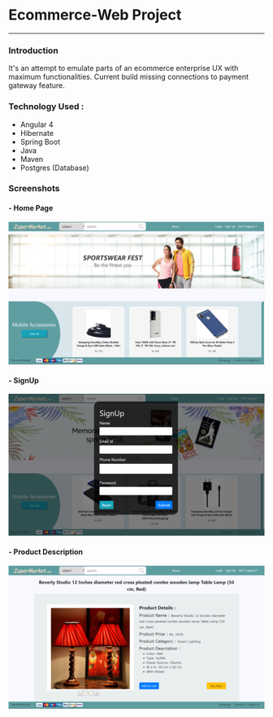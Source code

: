 # Ecommerce-Web Project

***
### Introduction

It's an attempt to emulate parts of an ecommerce enterprise UX with maximum functionalities. Current build missing connections to payment gateway feature.


### Technology Used :

- Angular 4
- Hibernate
- Spring Boot
- Java
- Maven
- Postgres (Database)

### Screenshots

 #### - Home Page

![Home](https://github.com/lalitgiri/Angular_Practice_Program/blob/master/Ecommerce-Project/report%20data/new%20screenshot/1%20home.PNG)


  
#### - SignUp
![Sign Up](https://github.com/lalitgiri/Angular_Practice_Program/blob/master/Ecommerce-Project/report%20data/new%20screenshot/3%20sign%20up.PNG)

#### - Product Description
![Product Description](https://github.com/lalitgiri/Angular_Practice_Program/blob/master/Ecommerce-Project/report%20data/new%20screenshot/6%20description%202.PNG)
